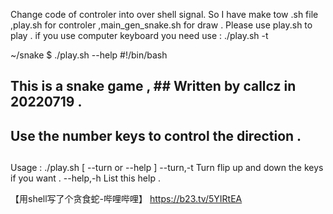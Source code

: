 Change code of controler into over shell signal.
So I have make tow .sh file ,play.sh for controler ,main_gen_snake.sh for draw .
Please use play.sh to play .
if you use computer keyboard you need use : ./play.sh -t

~/snake $ ./play.sh --help                          #!/bin/bash
## This is a snake game ,                           ## Written by callcz in 20220719 .
## Use the number keys to control the direction .
##
  Usage : ./play.sh [ --turn or --help ]
  --turn,-t     Turn flip up and down the keys if you want .
  --help,-h     List this help .

【用shell写了个贪食蛇-哔哩哔哩】 https://b23.tv/5YIRtEA
